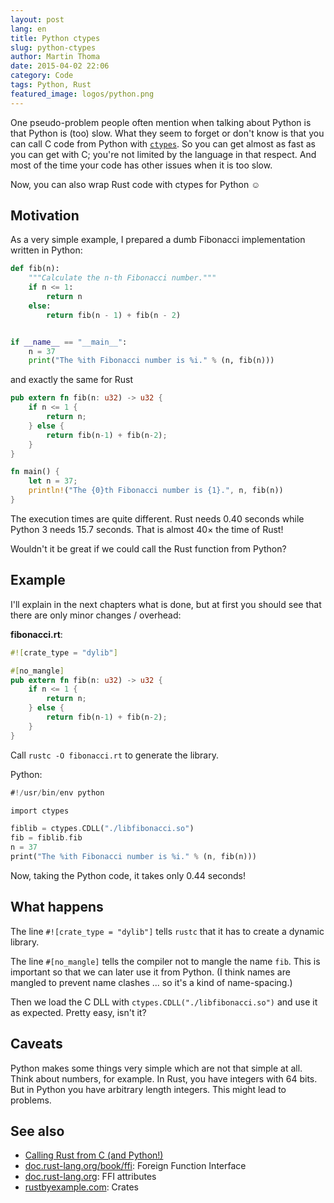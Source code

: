 ```yaml
---
layout: post
lang: en
title: Python ctypes
slug: python-ctypes
author: Martin Thoma
date: 2015-04-02 22:06
category: Code
tags: Python, Rust
featured_image: logos/python.png
---
```

One pseudo-problem people often mention when talking about Python is that
Python is (too) slow. What they seem to forget or don't know is that you can
call C code from Python with [`ctypes`](https://docs.python.org/3/library/ctypes.html).
So you can get almost as fast as you can get with C; you're not limited by
the language in that respect. And most of the time your code has other issues
when it is too slow.

Now, you can also wrap Rust code with ctypes for Python ☺

## Motivation

As a very simple example, I prepared a dumb Fibonacci implementation written in
Python:

```python
def fib(n):
    """Calculate the n-th Fibonacci number."""
    if n <= 1:
        return n
    else:
        return fib(n - 1) + fib(n - 2)


if __name__ == "__main__":
    n = 37
    print("The %ith Fibonacci number is %i." % (n, fib(n)))
```

and exactly the same for Rust

```rust
pub extern fn fib(n: u32) -> u32 {
    if n <= 1 {
        return n;
    } else {
        return fib(n-1) + fib(n-2);
    }
}

fn main() {
    let n = 37;
    println!("The {0}th Fibonacci number is {1}.", n, fib(n))
}
```

The execution times are quite different. Rust needs 0.40 seconds while Python 3
needs 15.7 seconds. That is almost 40× the time of Rust!

Wouldn't it be great if we could call the Rust function from Python?


## Example

I'll explain in the next chapters what is done, but at first you should see
that there are only minor changes / overhead:

**fibonacci.rt**:

```rust
#![crate_type = "dylib"]

#[no_mangle]
pub extern fn fib(n: u32) -> u32 {
    if n <= 1 {
        return n;
    } else {
        return fib(n-1) + fib(n-2);
    }
}
```

Call `rustc -O fibonacci.rt` to generate the library.


Python:

```rust
#!/usr/bin/env python

import ctypes

fiblib = ctypes.CDLL("./libfibonacci.so")
fib = fiblib.fib
n = 37
print("The %ith Fibonacci number is %i." % (n, fib(n)))

```

Now, taking the Python code, it takes only 0.44 seconds!

## What happens

The line `#![crate_type = "dylib"]` tells `rustc` that it has to create a
dynamic library.

The line `#[no_mangle]` tells the compiler not to mangle the name `fib`.
This is important so that we can later use it from Python. (I think names are
mangled to prevent name clashes ... so it's a kind of name-spacing.)

Then we load the C DLL with `ctypes.CDLL("./libfibonacci.so")` and use it
as expected. Pretty easy, isn't it?


## Caveats

Python makes some things very simple which are not that simple at all. Think
about numbers, for example. In Rust, you have integers with 64 bits. But in
Python you have arbitrary length integers. This might lead to problems.

## See also

* [Calling Rust from C (and Python!)](http://harkablog.com/calling-rust-from-c-and-python.html)
* [doc.rust-lang.org/book/ffi](http://doc.rust-lang.org/book/): Foreign Function Interface
* [doc.rust-lang.org](http://doc.rust-lang.org/reference.html#ffi-attributes): FFI attributes
* [rustbyexample.com](http://rustbyexample.com/attribute/crate.html): Crates
